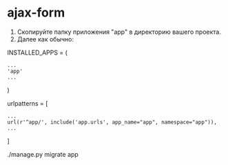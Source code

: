 # ajax-form

1. Скопируйте папку приложения "app" в директорию вашего проекта.
2. Далее как обычно:

INSTALLED_APPS = (

    ...
    'app'
    ...
)

urlpatterns = [

    ...
    url(r'^app/', include('app.urls', app_name="app", namespace="app")),
    ...
]

./manage.py migrate app